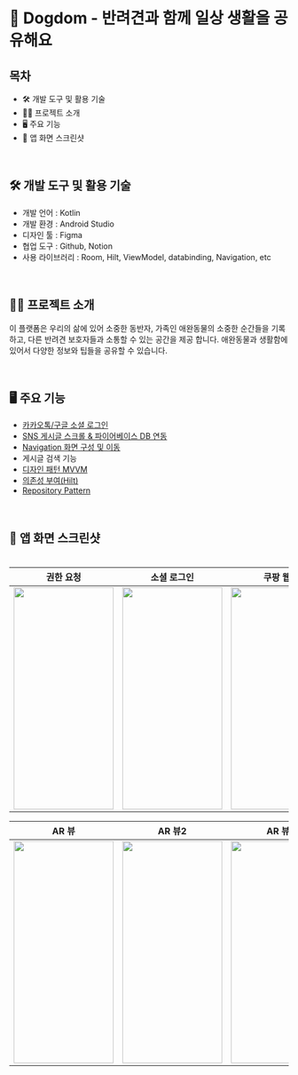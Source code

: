# 🦮 Dogdom - 반려견과 함께 일상 생활을 공유해요

## 목차

- 🛠️ 개발 도구 및 활용 기술
- 👨‍💻 프로젝트 소개
- 🖥️ 주요 기능
- 📱 앱 화면 스크린샷

<br/>

## 🛠️ 개발 도구 및 활용 기술

- 개발 언어 : Kotlin
- 개발 환경 : Android Studio
- 디자인 툴 : Figma
- 협업 도구 : Github, Notion
- 사용 라이브러리 : Room, Hilt, ViewModel, databinding, Navigation, etc

<br/>

## 👨‍💻 프로젝트 소개
이 플랫폼은 우리의 삶에 있어 소중한 동반자, 가족인 애완동물의 소중한 순간들을 기록하고, 다른 반려견 보호자들과 소통할 수 있는 공간을 제공 합니다.
애완동물과 생활함에 있어서 다양한 정보와 팁들을 공유할 수 있습니다.

<br>

## 🖥️ 주요 기능

- [카카오톡/구글 소셜 로그인](https://github.com/Gnoam-R/dogdom/blob/main/development/login)
- [SNS 게시글 스크롤 & 파이어베이스 DB 연동](https://github.com/Gnoam-R/dogdom/blob/main/development/firebase.md)
- [Navigation 화면 구성 및 이동](https://knowum.tistory.com/10)
- 게시글 검색 기능
- [디자인 패턴 MVVM](https://github.com/Gnoam-R/dogdom/blob/main/development/MVVM.md)
- [의존성 부여(Hilt)](https://github.com/Gnoam-R/dogdom/blob/main/development/hilt.md)
- [Repository Pattern](https://hail-authority-984.notion.site/Repository-Pattern-1091ab4bbe9f80b98fbdf6c2de17829e?pvs=4) 


<br>

## 📱 앱 화면 스크린샷

<h1 align="center">

| **권한 요청** | **소셜 로그인** | **쿠팡 웹뷰** | **구글 맵 화면** |
|---|---|---|---|
| <img src="https://github.com/user-attachments/assets/1470f06c-f59c-4f5c-b9e5-227ac25c5748" width="180" height="400"/> | <img src="https://github.com/user-attachments/assets/364ba301-64c0-4e65-b27f-d8c770fe577c" width="180" height="400"/> | <img src="https://github.com/user-attachments/assets/dcb8a42a-5eb6-4279-9a15-592fca27e33f" width="180" height="400"/>| <img src="https://github.com/user-attachments/assets/e652da12-032f-4eff-96f6-02e7dc29d7ae" width="180" height="400"/>

| **AR 뷰** | **AR 뷰2** | **AR 뷰3** | **POI 업로드** | 
|---|---|---|---|
| <img src="https://github.com/user-attachments/assets/35dcb56e-37e8-4ded-a0f3-26dcc56ceeba" width="180" height="400"/> | <img src="https://github.com/user-attachments/assets/28da72ad-6f7c-47c8-8542-0692280622d0" width="180" height="400"/> | <img src="https://github.com/rohhyungwoo/ARAD_Public/assets/67363759/4e5bb0e1-3b92-45e1-91b6-0205fde399d0" width="180" height="400"/> |<img src="https://github.com/user-attachments/assets/5115e99e-28cd-4136-b7bd-51ce8ea85cdf" width="180" height="400"/> 

<br>

</h1>
<br>
